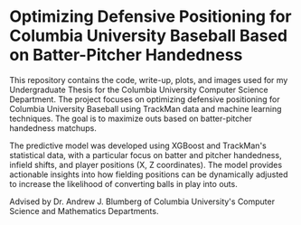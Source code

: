 # **Optimizing Defensive Positioning for Columbia University Baseball Based on Batter-Pitcher Handedness**

This repository contains the code, write-up, plots, and images used for my Undergraduate Thesis for the Columbia University Computer Science Department. The project focuses on optimizing defensive positioning for Columbia University Baseball using TrackMan data and machine learning techniques. The goal is to maximize outs based on batter-pitcher handedness matchups.

The predictive model was developed using XGBoost and TrackMan's statistical data, with a particular focus on batter and pitcher handedness, infield shifts, and player positions (X, Z coordinates). The model provides actionable insights into how fielding positions can be dynamically adjusted to increase the likelihood of converting balls in play into outs.

Advised by Dr. Andrew J. Blumberg of Columbia University's Computer Science and Mathematics Departments. 

